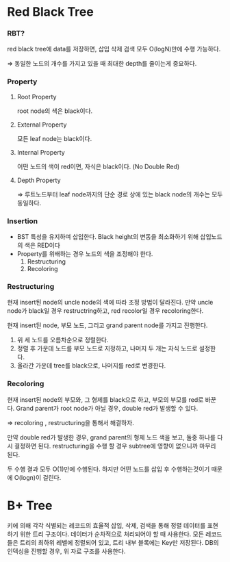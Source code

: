 # Red Black Tree



### RBT?

red black tree에 data를 저장하면, 삽입 삭제 검색 모두 O(logN)만에 수행 가능하다.

⇒ 동일한 노드의 개수를 가지고 있을 때 최대한 depth를 줄이는게 중요하다.

### Property

1. Root Property

    root node의 색은 black이다.

2. External Property

    모든 leaf node는 black이다.

3. Internal Property

    어떤 노드의 색이 red이면, 자식은 black이다. (No Double Red)

4. Depth Property

    ⇒ 루트노드부터 leaf node까지의 단순 경로 상에 있는 black node의 개수는 모두 동일하다.

### Insertion

- BST 특성을 유지하며 삽입한다. Black height의 변동을 최소화하기 위해 삽입노드의 색은 RED이다
- Property를 위배하는 경우 노드의 색을 조정해야 한다.
    1. Restructuring
    2. Recoloring

### Restructuring

현재 insert된 node의 uncle node의 색에 따라 조정 방법이 달라진다. 만약  uncle node가  black일 경우  restructring하고,  red recolor일 경우 recoloring한다. 

현재 insert된 node, 부모 노드, 그리고 grand parent node를 가지고 진행한다.

1. 위 세 노드를 오름차순으로 정렬한다.
2. 정렬 후 가운데 노드를 부모 노드로 지정하고, 나머지 두 개는 자식 노드로 설정한다.
3. 올라간 가운데 tree를 black으로, 나머지를 red로 변경한다.

### Recoloring

현재 insert된 node의 부모와, 그 형제를 black으로 하고, 부모의 부모를 red로 바꾼다.  Grand parent가 root node가 아닐 경우, double red가 발생할 수 있다.

⇒ recoloring , restructuring을 통해서 해결하자.

만약 double red가 발생한 경우, grand parent의 형제 노드 색을 보고, 둘중 하나를 다시 결정하면 된다. restructuring을 수행 할 경우 subtree에 영향이 없으니까 마무리 된다.

두 수행 결과 모두 O(1)만에 수행된다. 하지만 어떤 노드를 삽입 후 수행하는것이기 때문에 O(logn)이 걸린다.



# B+ Tree



키에 의해 각각 식별되는 레코드의 효율적 삽입, 삭제, 검색을 통해 정렬 데이터를 표현하기 위한 트리 구조이다. 데이터가 순차적으로 처리되어야 할 때 사용한다.
모든 레코드들은 트리의 최하위 레벨에 정렬되어 있고, 트리 내부 블록에는 Key만 저장된다. DB의 인덱싱을 진행할 경우, 위 자료 구조를 사용한다.
